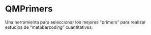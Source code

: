 # QMPrimers
Una herramienta para seleccionar los mejores “primers” para realizar estudios de “metabarcoding” cuantitativos.
